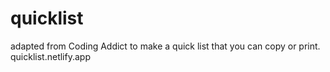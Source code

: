 # quicklist
adapted from Coding Addict to make a quick list that you can copy or print.
quicklist.netlify.app
